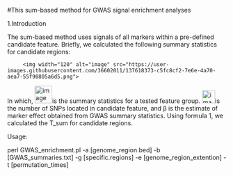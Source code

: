 #This sum-based method for GWAS signal enrichment analyses 

1.Introduction

The sum-based method uses signals of all markers within a pre-defined candidate feature. Briefly, we calculated the following summary statistics for candidate regions: 

         <img width="120" alt="image" src="https://user-images.githubusercontent.com/36602011/137618373-c5fc8cf2-7e6e-4a70-aea7-55f90805a6d5.png">

In which, <img width="40" alt="image" src="https://user-images.githubusercontent.com/36602011/137618450-738015d4-7dce-4b08-98ec-86aeb4154e06.png">is the summary statistics for a tested feature group. <img width="30" alt="image" src="https://user-images.githubusercontent.com/36602011/137618470-8dba4886-6880-4adb-b97f-5d53b40b35f9.png">is the number of SNPs located in candidate feature, and β is the estimate of marker effect obtained from GWAS summary statistics. Using formula 1, we calculated the T_sum for candidate regions. 

Usage:

perl GWAS_enrichment.pl -a [genome_region.bed] -b [GWAS_summaries.txt] -g [specific.regions] -e [genome_region_extention] -t [permutation_times]
